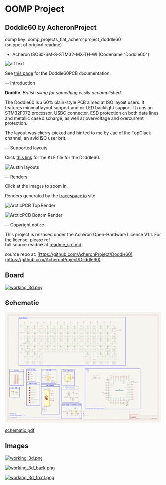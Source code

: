 # OOMP Project  
## Doddle60  by AcheronProject  
  
oomp key: oomp_projects_flat_acheronproject_doddle60  
(snippet of original readme)  
  
- Acheron ISO60-SM-S-STM32-MX-TH-WI (Codename "Doddle60")  
  
![alt text](https://raw.githubusercontent.com/Gondolindrim/acheronLibrary/master/graphics/acheronReadme.png "Acheron Logo")  
  
See [this page](https://gondolindrim.github.io/AcheronDocs/doddle60/intro.html) for the Doddle60PCB documentation.  
  
-- Introduction  
  
**Doddle**. *British slang for something easily accomplished*.  
  
The Doddle60 is a 60% plain-style PCB aimed at ISO layout users. It features minimal layout support and no LED backlight support. It runs an STM32F072 processor, USBC connector, ESD protection on both data lines and metallic case discharge, as well as overvoltage and overcurrent protection.  
  
The layout was cherry-picked and hinited to me by Jae of the TopClack channel, an avid ISO user brit.  
  
-- Supported layouts  
  
Click [this link](http://www.keyboard-layout-editor.com/-/gists/dfb069e34f7b14d63b03305a79dfc469) for the KLE file for the Doddle60.  
  
![Austin layouts](https://github.com/Gondolindrim/Doddle60/raw/master/graphics/KLE/doddle60KLE.png)  
  
-- Renders  
  
Click at the images to zoom in.  
  
Renders generated by the [tracespace.io](https://tracespace.io/view/) site.  
  
![ArcticPCB Top Render](https://github.com/Gondolindrim/Doddle60/raw/master/graphics/renders/topRender.png)  
  
![ArcticPCB Bottom Render](https://github.com/Gondolindrim/Doddle60/raw/master/graphics/renders/bottomRender.png)  
  
  
-- Copyright notice  
  
This project is released under the Acheron Open-Hardware License V1.1. For the license, please ref  
  full source readme at [readme_src.md](readme_src.md)  
  
source repo at: [https://github.com/AcheronProject/Doddle60](https://github.com/AcheronProject/Doddle60)  
## Board  
  
[![working_3d.png](working_3d_600.png)](working_3d.png)  
## Schematic  
  
[![working_schematic.png](working_schematic_600.png)](working_schematic.png)  
  
[schematic pdf](working_schematic.pdf)  
## Images  
  
[![working_3d.png](working_3d_140.png)](working_3d.png)  
  
[![working_3d_back.png](working_3d_back_140.png)](working_3d_back.png)  
  
[![working_3d_front.png](working_3d_front_140.png)](working_3d_front.png)  
